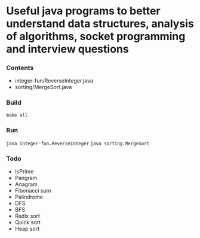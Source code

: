 # Useful java programs to better understand data structures, analysis of algorithms, socket programming and interview questions

### Contents
- integer-fun/ReverseInteger.java
- sorting/MergeSort.java

### Build
`make all`

### Run
`java integer-fun.ReverseInteger`
`java sorting.MergeSort`

### Todo
* IsPrime
* Pangram
* Anagram
* Fibonacci sum
* Palindrome
* DFS
* BFS
* Radix sort
* Quick sort
* Heap sort


